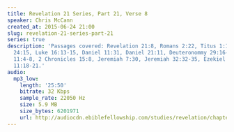 ```yaml
---
title: Revelation 21 Series, Part 21, Verse 8
speaker: Chris McCann
created_at: 2015-06-24 21:00
slug: revelation-21-series-part-21
series: true
description: 'Passages covered: Revelation 21:8, Romans 2:22, Titus 1:15-16, Matthew
  24:15, Luke 16:13-15, Daniel 11:31, Daniel 21:11, Deuteronommy 29:16-18, 1 Kings
  11:4-8, 2 Chronicles 15:8, Jeremiah 7:30, Jeremiah 32:32-35, Ezekiel 5:11, Ezekiel
  11:18-21.'
audio:
  mp3_low:
    length: '25:50'
    bitrate: 32 Kbps
    sample_rate: 22050 Hz
    size: 5.9 MB
    size_bytes: 6201971
    url: http://audiocdn.ebiblefellowship.com/studies/revelation/chapter-21/2015.06.24_McCann_-_Revelation_21_Series_Part_21.mp3
---
```

